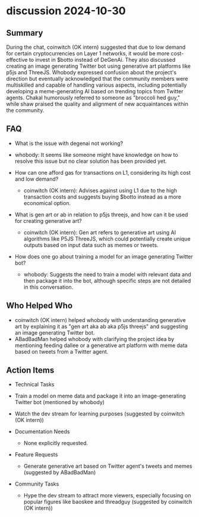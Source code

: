 # discussion 2024-10-30

## Summary
 During the chat, coinwitch (OK intern) suggested that due to low demand for certain cryptocurrencies on Layer 1 networks, it would be more cost-effective to invest in $botto instead of DeGenAi. They also discussed creating an image generating Twitter bot using generative art platforms like p5js and ThreeJS. Whobody expressed confusion about the project's direction but eventually acknowledged that the community members were multiskilled and capable of handling various aspects, including potentially developing a meme-generating AI based on trending topics from Twitter agents. Chakal humorously referred to someone as "broccoli hed guy," while shaw praised the quality and alignment of new acquaintances within the community.

## FAQ
 - What is the issue with degenai not working?
  - whobody: It seems like someone might have knowledge on how to resolve this issue but no clear solution has been provided yet.

- How can one afford gas for transactions on L1, considering its high cost and low demand?
  - coinwitch (OK intern): Advises against using L1 due to the high transaction costs and suggests buying $botto instead as a more economical option.

- What is gen art or ab in relation to p5js threejs, and how can it be used for creating generative art?
  - coinwitch (OK intern): Gen art refers to generative art using AI algorithms like P5JS ThreeJS, which could potentially create unique outputs based on input data such as memes or tweets.

- How does one go about training a model for an image generating Twitter bot?
  - whobody: Suggests the need to train a model with relevant data and then package it into the bot, although specific steps are not detailed in this conversation.

## Who Helped Who
 - coinwitch (OK intern) helped whobody with understanding generative art by explaining it as "gen art aka ab aka p5js threejs" and suggesting an image generating Twitter bot.
- ABadBadMan helped whobody with clarifying the project idea by mentioning feeding dallee or a generative art platform with meme data based on tweets from a Twitter agent.

## Action Items
 - Technical Tasks
  - Train a model on meme data and package it into an image-generating Twitter bot (mentioned by whobody)
  - Watch the dev stream for learning purposes (suggested by coinwitch (OK intern))

- Documentation Needs
  - None explicitly requested.

- Feature Requests
  - Generate generative art based on Twitter agent's tweets and memes (suggested by ABadBadMan)

- Community Tasks
  - Hype the dev stream to attract more viewers, especially focusing on popular figures like baoskee and threadguy (suggested by coinwitch (OK intern))

